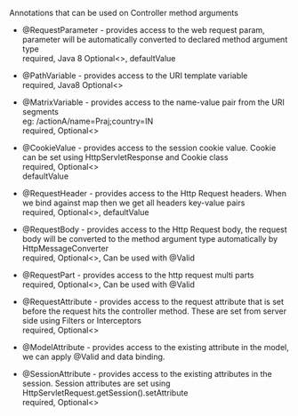 Annotations that can be used on Controller method arguments

* @RequestParameter - provides access to the web request param, parameter will be automatically converted to declared method argument type\
                        required, Java 8 Optional<>, defaultValue

* @PathVariable - provides access to the URI template variable\
                    required, Java8 Optional<>

* @MatrixVariable - provides access to the name-value pair from the URI segments\
                    eg: /actionA/name=Praj;country=IN\
                    required, Optional<>

* @CookieValue - provides access to the session cookie value. Cookie can be set using HttpServletResponse and Cookie class\
                    required, Optional<>\
                    defaultValue

* @RequestHeader - provides access to the Http Request headers. When we bind against map then we get all headers key-value pairs\
                    required, Optional<>, defaultValue

* @RequestBody - provides access to the Http Request body, the request body will be converted to the method argument type automatically by HttpMessageConverter\
                    required, Optional<>, Can be used with @Valid

* @RequestPart - provides access to the http request multi parts\
                    required, Optional<>, Can be used with @Valid

* @RequestAttribute - provides access to the request attribute that is set before the request hits the controller method. These are set from server side using Filters or Interceptors\
                        required, Optional<>

* @ModelAttribute - provides access to the existing attribute in the model, we can apply @Valid and data binding.

* @SessionAttribute - provides access to the existing attributes in the session. Session attributes are set using HttpServletRequest.getSession().setAttribute\
                        required, Optional<>
